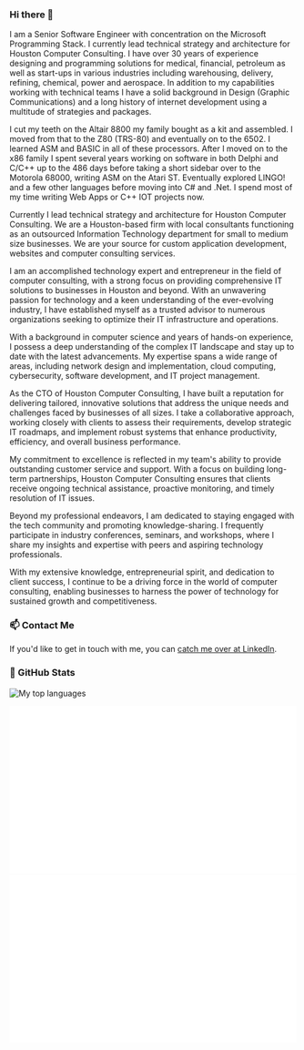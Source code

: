 ### Hi there 👋

I am a Senior Software Engineer with concentration on the Microsoft Programming Stack. I currently lead technical strategy and architecture for Houston Computer Consulting. I have over 30 years of experience designing and programming solutions for medical, financial, petroleum as well as start-ups in various industries including warehousing, delivery, refining, chemical, power and aerospace. In addition to my capabilities working with technical teams I have a solid background in Design (Graphic Communications) and a long history of internet development using a multitude of strategies and packages.

I cut my teeth on the Altair 8800 my family bought as a kit and assembled. I moved from that to the Z80 (TRS-80) and eventually on to the 6502. I learned ASM and BASIC in all of these processors. After I moved on to the x86 family I spent several years working on software in both Delphi and C/C++ up to the 486 days before taking a short sidebar over to the Motorola 68000, writing ASM on the Atari ST. Eventually explored LINGO! and a few other languages before moving into C# and .Net. I spend most of my time writing Web Apps or C++ IOT projects now.

Currently I lead technical strategy and architecture for Houston Computer Consulting. We are a Houston-based firm with local consultants functioning as an outsourced Information Technology department for small to medium size businesses. We are your source for custom application development, websites and computer consulting services.

I am an accomplished technology expert and entrepreneur in the field of computer consulting, with a strong focus on providing comprehensive IT solutions to businesses in Houston and beyond. With an unwavering passion for technology and a keen understanding of the ever-evolving industry, I have established myself as a trusted advisor to numerous organizations seeking to optimize their IT infrastructure and operations.

With a background in computer science and years of hands-on experience, I possess a deep understanding of the complex IT landscape and stay up to date with the latest advancements. My expertise spans a wide range of areas, including network design and implementation, cloud computing, cybersecurity, software development, and IT project management.

As the CTO of Houston Computer Consulting, I have built a reputation for delivering tailored, innovative solutions that address the unique needs and challenges faced by businesses of all sizes. I take a collaborative approach, working closely with clients to assess their requirements, develop strategic IT roadmaps, and implement robust systems that enhance productivity, efficiency, and overall business performance.

My commitment to excellence is reflected in my team's ability to provide outstanding customer service and support. With a focus on building long-term partnerships, Houston Computer Consulting ensures that clients receive ongoing technical assistance, proactive monitoring, and timely resolution of IT issues.

Beyond my professional endeavors, I am dedicated to staying engaged with the tech community and promoting knowledge-sharing. I frequently participate in industry conferences, seminars, and workshops, where I share my insights and expertise with peers and aspiring technology professionals.

With my extensive knowledge, entrepreneurial spirit, and dedication to client success, I continue to be a driving force in the world of computer consulting, enabling businesses to harness the power of technology for sustained growth and competitiveness.
### 📫 Contact Me

If you'd like to get in touch with me, you can [catch me over at LinkedIn](https://www.linkedin.com/in/scottregitz).

### 🌟 GitHub Stats
<img align="center" src="https://github-readme-stats.vercel.app/api?username=shawellaby&show_icons=true&count_private=true&hide=contribs,issues&theme=dark" alt="My top languages" />

![](https://raw.githubusercontent.com/shawellaby/github-stats/master/generated/overview.svg#gh-dark-mode-only)
![](https://raw.githubusercontent.com/shawellaby/github-stats/master/generated/languages.svg#gh-dark-mode-only)

<!--
**Shawellaby/Shawellaby** is a ✨ _special_ ✨ repository because its `README.md` (this file) appears on your GitHub profile.

Here are some ideas to get you started:

- 🔭 I’m currently working on ...
- 🌱 I’m currently learning ...
- 👯 I’m looking to collaborate on ...
- 🤔 I’m looking for help with ...
- 💬 Ask me about ...
- 📫 How to reach me: ...
- 😄 Pronouns: ...
- ⚡ Fun fact: ...
-->
